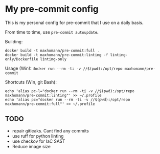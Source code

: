# My pre-commit config

This is my personal config for pre-commit that I use on a daily basis.

From time to time, use `pre-commit autoupdate`.

Building: 
```shell
docker build -t maxhomann/pre-commit:full .
docker build -t maxhomann/pre-commit:linting -f linting-only/Dockerfile linting-only
```

Usage (Win): `docker run --rm -ti -v //$(pwd):/opt/repo maxhomann/pre-commit`

Shortcuts (Win, git Bash): 

```shell
echo 'alias pc-l="docker run --rm -ti -v //$(pwd):/opt/repo maxhomann/pre-commit:linting"' >> ~/.profile
echo 'alias pc="docker run --rm -ti -v //$(pwd):/opt/repo maxhomann/pre-commit:full"' >> ~/.profile
```

## TODO

- repair gitleaks. Cant find any commits
- use ruff for python linting
- use checkov for IaC SAST
- Reduce image size
